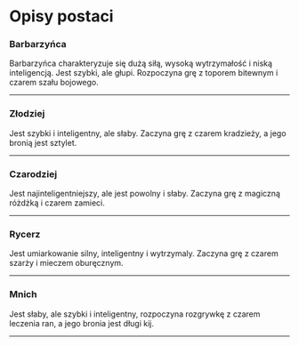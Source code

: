# Opisy postaci

### Barbarzyńca
Barbarzyńca charakteryzuje się dużą siłą, wysoką wytrzymałość i niską inteligencją. Jest szybki, ale głupi. Rozpoczyna grę z toporem bitewnym i czarem szału bojowego.

---

### Złodziej
Jest szybki i inteligentny, ale słaby. Zaczyna grę z czarem kradzieży, a jego bronią jest sztylet.

---

### Czarodziej
Jest najinteligentniejszy, ale jest powolny i słaby. Zaczyna grę z magiczną różdżką i czarem zamieci.

---

### Rycerz


Jest umiarkowanie silny, inteligentny i wytrzymaly. Zaczyna grę z czarem szarży i mieczem oburęcznym.

---

### Mnich

Jest słaby, ale szybki i inteligentny, rozpoczyna rozgrywkę z czarem leczenia ran, a jego bronia jest długi kij.

---
